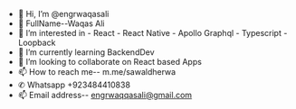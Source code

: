 - 👋 Hi, I’m @engrwaqasali
- 💞️ FullName--Waqas Ali
- 👀 I’m interested in
          - React
          - React Native
          - Apollo Graphql
          - Typescript
          - Loopback 
- 🌱 I’m currently learning BackendDev
- 💞️ I’m looking to collaborate on React based Apps
- 📫 How to reach me-- m.me/sawaldherwa
-  ✆ Whatsapp +923484410838
- 📫 Email address-- engrwaqqasali@gmail.com

<!---
sawaldherwa/sawaldherwa is a ✨ special ✨ repository because its `README.md` (this file) appears on your GitHub profile.
You can click the Preview link to take a look at your changes.
--->

